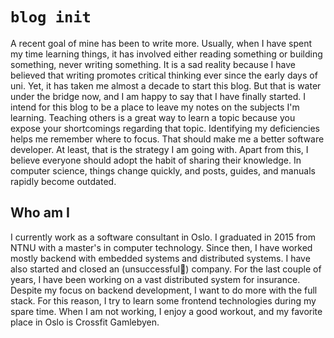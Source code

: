 # `blog init`
A recent goal of mine has been to write more. Usually, when I have spent my time learning things, it has involved either reading something or building something, never writing something. It is a sad reality because I have believed that writing promotes critical thinking ever since the early days of uni. Yet, it has taken me almost a decade to start this blog. But that is water under the bridge now, and I am happy to say that I have finally started. I intend for this blog to be a place to leave my notes on the subjects I'm learning. Teaching others is a great way to learn a topic because you expose your shortcomings regarding that topic. Identifying my deficiencies helps me remember where to focus. That should make me a better software developer. At least, that is the strategy I am going with. Apart from this, I believe everyone should adopt the habit of sharing their knowledge. In computer science, things change quickly, and posts, guides, and manuals rapidly become outdated.

## Who am I
I currently work as a software consultant in Oslo. I graduated in 2015 from NTNU with a master's in computer technology. Since then, I have worked mostly backend with embedded systems and distributed systems. I have also started and closed an (unsuccessful🤫) company. For the last couple of years, I have been working on a vast distributed system for insurance. Despite my focus on backend development, I want to do more with the full stack. For this reason, I try to learn some frontend technologies during my spare time. When I am not working, I enjoy a good workout, and my favorite place in Oslo is Crossfit Gamlebyen.